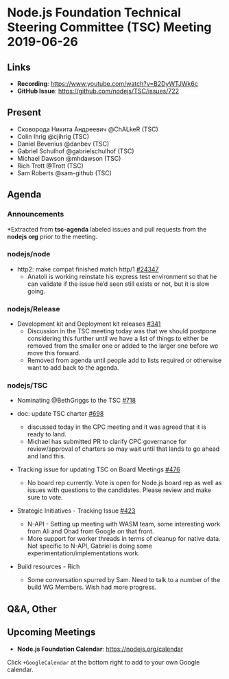 # Node.js Foundation Technical Steering Committee (TSC) Meeting 2019-06-26

## Links

* **Recording**:  <https://www.youtube.com/watch?v=B2DyWTJWk6c>
* **GitHub Issue**: <https://github.com/nodejs/TSC/issues/722>

## Present

* Сковорода Никита Андреевич @ChALkeR (TSC)
* Colin Ihrig @cjihrig (TSC)
* Daniel Bevenius @danbev (TSC)
* Gabriel Schulhof @gabrielschulhof (TSC)
* Michael Dawson @mhdawson (TSC)
* Rich Trott @Trott (TSC)
* Sam Roberts @sam-github (TSC)

## Agenda

### Announcements

\*Extracted from **tsc-agenda** labeled issues and pull requests from the **nodejs org** prior to the meeting.

### nodejs/node

* http2: make compat finished match http/1 [#24347](https://github.com/nodejs/node/pull/24347)
  * Anatoli is working reinstate his express test environment so that he can validate
    if the issue he’d seen still exists or not, but it is slow going.

### nodejs/Release

* Development kit and Deployment kit releases [#341](https://github.com/nodejs/Release/issues/341)
  * Discussion in the TSC meeting today was that we should postpone considering this further
    until we have a list of things to either be removed from the smaller one or added to the larger
    one before we move this forward.
  * Removed from agenda until people add to lists required or otherwise want to add back
    to the agenda.

### nodejs/TSC

* Nominating @BethGriggs to the TSC [#718](https://github.com/nodejs/TSC/issues/718)

* doc: update TSC charter [#698](https://github.com/nodejs/TSC/pull/698)
  * discussed today in the CPC meeting and it was agreed that it is ready to land.
  * Michael has submitted PR to clarify CPC governance for review/approval of
    charters so may wait until that lands to go ahead and land this.

* Tracking issue for updating TSC on Board Meetings [#476](https://github.com/nodejs/TSC/issues/476)
  * No board rep currently.  Vote is open for Node.js board rep as well as issues with
    questions to the candidates.  Please review and make sure to vote.

* Strategic Initiatives - Tracking Issue [#423](https://github.com/nodejs/TSC/issues/423)
  * N-API - Setting up meeting with WASM team, some interesting work from Ali and Ohad
    from Google on that front.
  * More support for worker threads in terms of cleanup for native data. Not specific
    to N-API, Gabriel is doing some experimentation/implementations work.

* Build resources  - Rich
  * Some conversation spurred by Sam.  Need to talk to a number of the build WG
    Members. Wish had more progress.

## Q\&A, Other

## Upcoming Meetings

* **Node.js Foundation Calendar**: <https://nodejs.org/calendar>

Click `+GoogleCalendar` at the bottom right to add to your own Google calendar.
